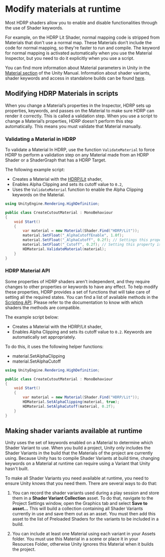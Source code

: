 # Modify materials at runtime

Most HDRP shaders allow you to enable and disable functionalities through the use of Shader keywords.

For example, on the HDRP Lit Shader, normal mapping code is stripped from Materials that don't use a normal map. These Materials don’t include the code for normal mapping, so they're faster to run and compile. The keyword for normal mapping is activated automatically when you use the Material Inspector, but you need to do it explicitly when you use a script.

You can find more information about Material parameters in Unity in the [Material section](https://docs.unity3d.com/Manual/MaterialsAccessingViaScript.html) of the Unity Manual. Information about shader variants, shader keywords and access in standalone builds can be found [here](https://docs.unity3d.com/Manual/shader-variants-and-keywords.html).

## Modifying HDRP Materials in scripts

When you change a Material’s properties in the Inspector, HDRP sets up properties, keywords, and passes on the Material to make sure HDRP can render it correctly. This is called a validation step.
When you use a script to change a Material’s properties, HDRP doesn't perform this step automatically. This means you must validate that Material manually.

### Validating a Material in HDRP

To validate a Material In HDRP, use the function `ValidateMaterial` to  force HDRP to perform a validation step on any Material made from an HDRP Shader or a ShaderGraph that has a HDRP Target.

The following example script:

 * Creates a Material with the [HDRP/Lit](lit-material.md) shader,
 * Enables Alpha Clipping and sets its cutoff value to `0.2`,
 * Uses the `ValidateMaterial` function to enable the Alpha Clipping keywords on the Material.

```C#
using UnityEngine.Rendering.HighDefinition;

public class CreateCutoutMaterial : MonoBehaviour
{
    void Start()
    {
        var material = new Material(Shader.Find("HDRP/Lit"));
        material.SetFloat("_AlphaCutoffEnable", 1.0f);
        material.SetFloat("_AlphaCutoff", 0.2f); // Settings this property is for HDRP
        material.SetFloat("_Cutoff", 0.2f); // Setting this property is for the GI baking system
        HDMaterial.ValidateMaterial(material);
    }
}
```

### HDRP Material API

Some properties of HDRP shaders aren't independent, and they require changes to other properties or keywords to have any effect.
To help modify these properties, HDRP provides a set of functions that will take care of setting all the required states.
You can find a list of available methods in the [Scripting API](xref:UnityEngine.Rendering.HighDefinition.HDMaterial).
Please refer to the documentation to know with which shaders the methods are compatible.

The example script below:

 * Creates a Material with the HDRP/Lit shader,
 * Enables Alpha Clipping and sets its cutoff value to `0.2`. Keywords are automatically set appropriately.

To do this, it uses the following helper functions:

 * material.SetAlphaClipping
 * material.SetAlphaCutoff

```C#
using UnityEngine.Rendering.HighDefinition;

public class CreateCutoutMaterial : MonoBehaviour
{
    void Start()
    {
        var material = new Material(Shader.Find("HDRP/Lit"));
        HDMaterial.SetAlphaClipping(material, true);
        HDMaterial.SetAlphaCutoff(material, 0.2f);
    }
}
```

## Making shader variants available at runtime

Unity uses the set of keywords enabled on a Material to determine which Shader Variant to use. When you build a project, Unity only includes the Shader Variants in the build that the Materials of the project are currently using.
Because Unity has to compile Shader Variants at build time, changing keywords on a Material at runtime can require using a Variant that Unity hasn't built.

To make all Shader Variants you need available at runtime, you need to ensure Unity knows that you need them. There are several ways to do that:

1. You can record the shader variants used during a play session and store them in a **Shader Variant Collection** asset. To do that, navigate to the Project Settings window, open the Graphics tab and select **Save to asset…** This will build a collection containing all Shader Variants currently in use and save them out as an asset. You must then add this asset to the list of Preloaded Shaders for the variants to be included in a build.

2. You can include at least one Material using each variant in your Assets folder. You must use this Material in a scene or place it in your Resources Folder, otherwise Unity ignores this Material when it builds the project.
